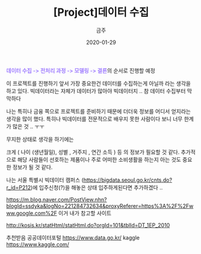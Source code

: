 ﻿---
title : " [Project]데이터 수집"
author : "금주"
#categories : - Project
date: "2020-01-29"
---


<b><span style="color:rgb(159, 125, 255)">데이터 수집 -> 전처리 과정 -> 모델링 -> 결론</span></b>의 순서로 진행할 예정

이 프로젝트를 진행하기 앞서 가장 중요한건 데이터를 수집하는게 아닐까 라는 생각을 하고 있다.
빅데이터라는 자체가 데이터가 많아야 빅데이터지 .. 참 데이터 수집부터 막막하다

나는  특히나 금융 쪽으로 프로젝트를 준비하기 때문에 더더욱 정보를 어디서 얻지라는 생각을 많이 했다.
특히나 빅데이터를 전문적으로 배우지 못한 사람이다 보니 너무 한계가 많은 것 .. ㅜㅜ

무지한 상태로 생각을 하기에는

크게 ( 나이 (생년월일), 성별 , 거주지 , 연간 소득 ) 등 의 정보가 필요할 것 같다.
추가적으로 해당 사람들이 선호하는 제품이나 주로 어떠한 소비생활을 하는지 아는 것도 중요한 정보가 될 것 같다.


나는 서울 특별시 빅데이터 캠퍼스 (https://bigdata.seoul.go.kr/cnts.do?r_id=P212)에 입주신청(?)을 해놓은 상태
입주하게된다면 추가하겠다 ..




https://m.blog.naver.com/PostView.nhn?blogId=ssdyka&logNo=221284732634&proxyReferer=https%3A%2F%2Fwww.google.com%2F
이거 내가 참고할 사이트


http://kosis.kr/statHtml/statHtml.do?orgId=101&tblId=DT_1EP_2010


추천받음
공공데이터포털 https://www.data.go.kr/
kaggle https://www.kaggle.com/

